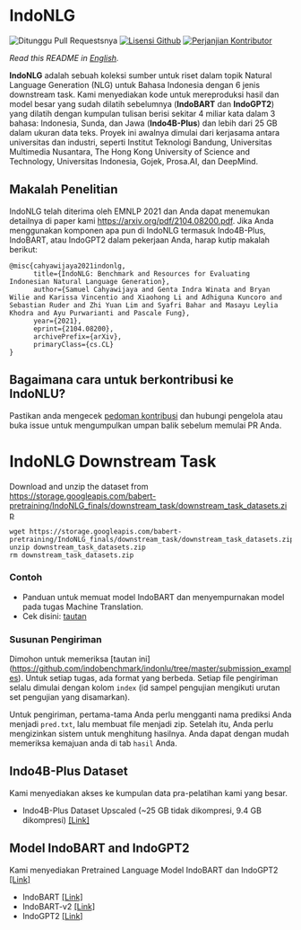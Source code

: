 # IndoNLG 
![Ditunggu Pull Requestsnya](https://img.shields.io/badge/PRs-welcome-brightgreen.svg?style=flat) [![Lisensi Github](https://img.shields.io/badge/license-MIT-blue.svg)](https://github.com/indobenchmark/indonlu/blob/master/LICENSE) [![Perjanjian Kontributor](https://img.shields.io/badge/Contributor%20Covenant-v2.0%20adopted-ff69b4.svg)](CODE_OF_CONDUCT.md)

*Read this README in [English](README.md).*

<b>IndoNLG</b> adalah sebuah koleksi sumber untuk riset dalam topik Natural Language Generation (NLG) untuk Bahasa Indonesia dengan 6 jenis downstream task. Kami menyediakan kode untuk mereproduksi hasil dan model besar yang sudah dilatih sebelumnya (<b>IndoBART</b> dan <b>IndoGPT2</b>) yang dilatih dengan kumpulan tulisan berisi sekitar 4 miliar kata dalam 3 bahasa: Indonesia, Sunda, dan Jawa (<b>Indo4B-Plus</b>) dan lebih dari 25 GB dalam ukuran data teks. Proyek ini awalnya dimulai dari kerjasama antara universitas dan industri, seperti Institut Teknologi Bandung, Universitas Multimedia Nusantara, The Hong Kong University of Science and Technology, Universitas Indonesia, Gojek, Prosa.AI, dan DeepMind.

## Makalah Penelitian
IndoNLG telah diterima oleh EMNLP 2021 dan Anda dapat menemukan detailnya di paper kami https://arxiv.org/pdf/2104.08200.pdf.
Jika Anda menggunakan komponen apa pun di IndoNLG termasuk Indo4B-Plus, IndoBART, atau IndoGPT2 dalam pekerjaan Anda, harap kutip makalah berikut:

```
@misc{cahyawijaya2021indonlg,
      title={IndoNLG: Benchmark and Resources for Evaluating Indonesian Natural Language Generation}, 
      author={Samuel Cahyawijaya and Genta Indra Winata and Bryan Wilie and Karissa Vincentio and Xiaohong Li and Adhiguna Kuncoro and Sebastian Ruder and Zhi Yuan Lim and Syafri Bahar and Masayu Leylia Khodra and Ayu Purwarianti and Pascale Fung},
      year={2021},
      eprint={2104.08200},
      archivePrefix={arXiv},
      primaryClass={cs.CL}
}
```

## Bagaimana cara untuk berkontribusi ke IndoNLU?
Pastikan anda mengecek [pedoman kontribusi](https://github.com/indobenchmark/indonlg/blob/master/CONTRIBUTING.md) dan hubungi pengelola atau buka issue untuk mengumpulkan umpan balik sebelum memulai PR Anda.

# IndoNLG Downstream Task
Download and unzip the dataset from https://storage.googleapis.com/babert-pretraining/IndoNLG_finals/downstream_task/downstream_task_datasets.zip

```
wget https://storage.googleapis.com/babert-pretraining/IndoNLG_finals/downstream_task/downstream_task_datasets.zip
unzip downstream_task_datasets.zip
rm downstream_task_datasets.zip
```

### Contoh
- Panduan untuk memuat model IndoBART dan menyempurnakan model pada tugas Machine Translation.
- Cek disini: [tautan](https://github.com/indobenchmark/indonlg/tree/master/examples)

### Susunan Pengiriman
Dimohon untuk memeriksa [tautan ini] (https://github.com/indobenchmark/indonlu/tree/master/submission_examples). Untuk setiap tugas, ada format yang berbeda. Setiap file pengiriman selalu dimulai dengan kolom `index` (id sampel pengujian mengikuti urutan set pengujian yang disamarkan).

Untuk pengiriman, pertama-tama Anda perlu mengganti nama prediksi Anda menjadi `pred.txt`, lalu membuat file menjadi zip. Setelah itu, Anda perlu mengizinkan sistem untuk menghitung hasilnya. Anda dapat dengan mudah memeriksa kemajuan anda di tab `hasil` Anda.

## Indo4B-Plus Dataset
Kami menyediakan akses ke kumpulan data pra-pelatihan kami yang besar.
- Indo4B-Plus Dataset Upscaled (~25 GB tidak dikompresi, 9.4 GB dikompresi) [[Link]](https://storage.googleapis.com/babert-pretraining/IndoNLG_finals/IndoNLG_ALL_new_dataset_preprocessed_uncased.txt.zip)

## Model IndoBART and IndoGPT2 
Kami menyediakan Pretrained Language Model IndoBART dan IndoGPT2  [[Link]](https://huggingface.co/indobenchmark)
- IndoBART [[Link]](https://huggingface.co/indobenchmark/indobart)
- IndoBART-v2 [[Link]](https://huggingface.co/indobenchmark/indobart-v2)
- IndoGPT2 [[Link]](https://huggingface.co/indobenchmark/indogpt)

